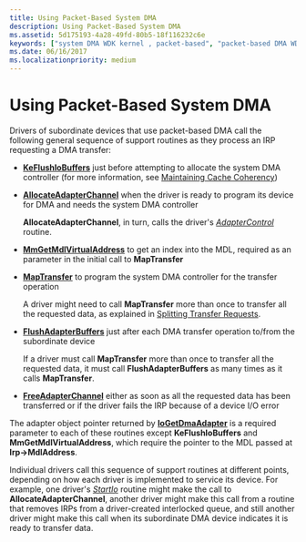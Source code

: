 ```yaml
---
title: Using Packet-Based System DMA
description: Using Packet-Based System DMA
ms.assetid: 5d175193-4a28-49fd-80b5-18f116232c6e
keywords: ["system DMA WDK kernel , packet-based", "packet-based DMA WDK kernel", "DMA transfers WDK kernel , packet-based"]
ms.date: 06/16/2017
ms.localizationpriority: medium
---
```


# Using Packet-Based System DMA





Drivers of subordinate devices that use packet-based DMA call the following general sequence of support routines as they process an IRP requesting a DMA transfer:

-   [**KeFlushIoBuffers**](https://docs.microsoft.com/windows-hardware/drivers/ddi/wdm/nf-wdm-keflushiobuffers) just before attempting to allocate the system DMA controller (for more information, see [Maintaining Cache Coherency](maintaining-cache-coherency.md))

-   [**AllocateAdapterChannel**](https://docs.microsoft.com/windows-hardware/drivers/ddi/wdm/nc-wdm-pallocate_adapter_channel) when the driver is ready to program its device for DMA and needs the system DMA controller

    **AllocateAdapterChannel**, in turn, calls the driver's [*AdapterControl*](https://docs.microsoft.com/windows-hardware/drivers/ddi/wdm/nc-wdm-driver_control) routine.

-   [**MmGetMdlVirtualAddress**](https://docs.microsoft.com/windows-hardware/drivers/kernel/mm-bad-pointer) to get an index into the MDL, required as an parameter in the initial call to **MapTransfer**

-   [**MapTransfer**](https://docs.microsoft.com/windows-hardware/drivers/ddi/wdm/nc-wdm-pmap_transfer) to program the system DMA controller for the transfer operation

    A driver might need to call **MapTransfer** more than once to transfer all the requested data, as explained in [Splitting Transfer Requests](splitting-dma-transfer-requests.md).

-   [**FlushAdapterBuffers**](https://docs.microsoft.com/windows-hardware/drivers/ddi/wdm/nc-wdm-pflush_adapter_buffers) just after each DMA transfer operation to/from the subordinate device

    If a driver must call **MapTransfer** more than once to transfer all the requested data, it must call **FlushAdapterBuffers** as many times as it calls **MapTransfer**.

-   [**FreeAdapterChannel**](https://docs.microsoft.com/windows-hardware/drivers/ddi/wdm/nc-wdm-pfree_adapter_channel) either as soon as all the requested data has been transferred or if the driver fails the IRP because of a device I/O error

The adapter object pointer returned by [**IoGetDmaAdapter**](https://docs.microsoft.com/windows-hardware/drivers/ddi/wdm/nf-wdm-iogetdmaadapter) is a required parameter to each of these routines except **KeFlushIoBuffers** and **MmGetMdlVirtualAddress**, which require the pointer to the MDL passed at **Irp-&gt;MdlAddress**.

Individual drivers call this sequence of support routines at different points, depending on how each driver is implemented to service its device. For example, one driver's [*StartIo*](https://docs.microsoft.com/windows-hardware/drivers/ddi/wdm/nc-wdm-driver_startio) routine might make the call to **AllocateAdapterChannel**, another driver might make this call from a routine that removes IRPs from a driver-created interlocked queue, and still another driver might make this call when its subordinate DMA device indicates it is ready to transfer data.

 

 




